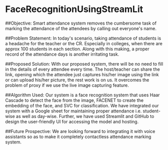 # FaceRecognitionUsingStreamLit
##Objective: 
Smart attendance system removes the cumbersome task of marking the attendance of the attendees by calling out everyone's name. 

##Problem Statement: 
In today's scenario, taking attendance of students is a headache for the teacher or the CR. Especially in colleges, when there are approx 100 students in each section. Along with this making, a proper record of the attendance days is another irritating task.

##Proposed Solution: 
With our proposed system, there will be no need to fill in the details of every attendee every time. The host/teacher can share the link, opening which the attendee just captures his/her image using the link or can upload his/her picture, the rest work is on us. It overcomes the problem of proxy if we use the live image capturing feature. 

##Algorithm Used: 
Our system is a face recognition system that uses Haar Cascade to detect the face from the image, FACENET to create the embedding of the face, and SVC for classification. We have integrated our system with a Google sheet for maintaining proper attendance i.e. student-wise as well as day-wise. Further, we have used Streamlit and GitHub to design the user-friendly UI for accessing the model and hosting.

##Future Prospective: 
We are looking forward to integrating it with voice assistants so as to make it completely contactless attendance marking system.
